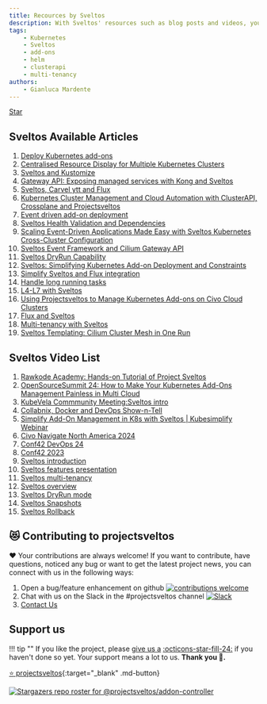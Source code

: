 ```yaml
---
title: Recources by Sveltos
description: With Sveltos' resources such as blog posts and videos, you will discover more about our application that extends the functionality of Cluster API.
tags:
    - Kubernetes
    - Sveltos
    - add-ons
    - helm
    - clusterapi
    - multi-tenancy
authors:
    - Gianluca Mardente
---
```

<a class="github-button" href="https://github.com/projectsveltos/sveltos-manager" data-icon="octicon-star" data-show-count="true" aria-label="Star projectsveltos/sveltos-manager on GitHub">Star</a>

## Sveltos Available Articles

1. [Deploy Kubernetes add-ons](https://medium.com/@gianluca.mardente/sveltos-a-solution-to-deploy-kubernetes-add-ons-in-clusterapi-powered-clusters-b9d4b48fc819)
1. [Centralised Resource Display for Multiple Kubernetes Clusters](https://dev.to/gianlucam76/centralized-resource-display-for-multiple-kubernetes-clusters-4ngi)
1. [Sveltos and Kustomize](https://dev.to/gianlucam76/kubernetes-add-ons-management-introducing-kustomize-integration-with-sveltos-2cpn)
1. [Gateway API: Exposing managed services with Kong and Sveltos](https://medium.com/p/d26b87cbd5a4)
1. [Sveltos, Carvel ytt and Flux](https://medium.com/@gianluca.mardente/simplify-kubernetes-resource-management-with-sveltos-carvel-ytt-and-flux-da960298c321)
1. [Kubernetes Cluster Management and Cloud Automation with ClusterAPI, Crossplane and Projectsveltos](https://medium.com/p/a20594be51b5)
1. [Event driven add-on deployment](https://medium.com/p/43366ba9894d)
1. [Sveltos Health Validation and Dependencies](https://medium.com/@eleni.grosdouli/5-step-approach-automate-kubernetes-monitoring-with-projectsveltos-grafana-prometheus-and-loki-696fa7201e5b)
1. [Scaling Event-Driven Applications Made Easy with Sveltos Kubernetes Cross-Cluster Configuration](https://link.medium.com/GEhxO5orKyb)
1. [Sveltos Event Framework and Cilium Gateway API](https://medium.com/@eleni.grosdouli/5-step-approach-projectsveltos-event-framework-for-kubernetes-deployment-with-cilium-gateway-api-6c0c03fa26db)
1. [Sveltos DryRun Capability](https://medium.com/@eleni.grosdouli/5-step-approach-dry-run-kubernetes-resources-with-projectsveltos-161ced473446)
1. [Sveltos: Simplifying Kubernetes Add-on Deployment and Constraints](https://medium.com/p/13fdfd3d9904)
1. [Simplify Sveltos and Flux integration](https://medium.com/@eleni.grosdouli/5-step-approach-projectsveltos-integration-with-flux-5e68fb584a3c)
1. [Handle long running tasks](https://medium.com/@gianluca.mardente/how-to-handle-long-running-tasks-in-kubernetes-reconciliation-loop-3cc04bfa2681)
1. [L4-L7 with Sveltos](https://medium.com/@projectsveltos/how-to-deploy-l4-and-l7-routing-on-multiple-kubernetes-clusters-securely-and-programmatically-930ebe65fa8c)
1. [Using Projectsveltos to Manage Kubernetes Add-ons on Civo Cloud Clusters](https://medium.com/p/ec4089c503a7)
1. [Flux and Sveltos](https://medium.com/@projectsveltos/flux-and-sveltos-friends-or-enemies-7cdc8fb8f953)
1. [Multi-tenancy with Sveltos](https://medium.com/@gianluca.mardente/kubernetes-multi-tenancy-with-sveltos-8a1b3c2b82c5)
1. [Sveltos Templating: Cilium Cluster Mesh in One Run](https://egrosdou01.github.io/personal-blog/blog/sveltos-templating-cilium-cluster-mesh)

## Sveltos Video List

1. [Rawkode Academy: Hands-on Tutorial of Project Sveltos](https://www.youtube.com/watch?v=FRYYHAWr0MQ)
2. [OpenSourceSummit 24: How to Make Your Kubernetes Add-Ons Management Painless in Multi Cloud](https://youtu.be/IffrzanQRRc?si=lZMBBPrX0_P2SB6N)
1. [KubeVela Commmunity Meeting:Sveltos intro](https://www.youtube.com/watch?v=A5Y0XTnoS7k)
1. [Collabnix, Docker and DevOps Show-n-Tell](https://www.youtube.com/live/Kiv2SVhI8qg?si=a6vr7PQrhxwOCn5G&t=2h5m55s)
1. [Simplify Add-On Management in K8s with Sveltos | Kubesimplify Webinar](https://www.youtube.com/watch?v=yifrTO7gDPM)
1. [Civo Navigate North America 2024](https://www.youtube.com/watch?v=tAVu190WnKo)
1. [Conf42 DevOps 24](https://www.youtube.com/watch?v=n2lFfxPP6jE)
1. [Conf42 2023](https://youtu.be/Xi2HvRfaNYI)
1. [Sveltos introduction](https://youtu.be/RyWDz9CXjXs)
1. [Sveltos features presentation](https://www.youtube.com/watch?v=UfrKOPTJRCc)
1. [Sveltos multi-tenancy](https://www.youtube.com/watch?v=m_G9UZ8yduc)
1. [Sveltos overview](https://www.youtube.com/watch?v=Ai5Mr9haWKM&t=4s)
1. [Sveltos DryRun mode](https://www.youtube.com/watch?v=gfWN_QJAL6k&t=86s)
1. [Sveltos Snapshots](https://www.youtube.com/watch?v=ALcp1_Nj9r4)
1. [Sveltos Rollback](https://www.youtube.com/watch?v=sTo6RcWP1BQ&t=16s)

<script async defer src="https://buttons.github.io/buttons.js"></script>

## 😻 Contributing to projectsveltos
❤️ Your contributions are always welcome! If you want to contribute, have questions, noticed any bug or want to get the latest project news, you can connect with us in the following ways:

1. Open a bug/feature enhancement on github [![contributions welcome](https://img.shields.io/badge/contributions-welcome-brightgreen.svg?style=flat)](https://github.com/projectsveltos/sveltos-manager/issues "Contribute to Sveltos: open issues")
1. Chat with us on the Slack in the #projectsveltos channel [![Slack](https://img.shields.io/badge/join%20slack-%23projectsveltos-brighteen)](https://join.slack.com/t/projectsveltos/shared_invite/zt-1hraownbr-W8NTs6LTimxLPB8Erj8Q6Q)
1. [Contact Us](mailto:support@projectsveltos.io)

## Support us

!!! tip ""
    If you like the project, please <a href="https://github.com/projectsveltos/sveltos-manager" title="Manage Kubernetes add-ons" target="_blank">give us a</a> <a href="https://github.com/projectsveltos/sveltos-manager" title="Manage Kubernetes add-ons" target="_blank" class="heart">:octicons-star-fill-24:</a> if you haven't done so yet. Your support means a lot to us. **Thank you :pray:.**


[:star: projectsveltos](https://github.com/projectsveltos/sveltos-manager "Manage Kubernetes add-ons"){:target="_blank" .md-button}

[![Stargazers repo roster for @projectsveltos/addon-controller](http://reporoster.com/stars/projectsveltos/addon-controller)](https://github.com/projectsveltos/addon-controller/stargazers)

